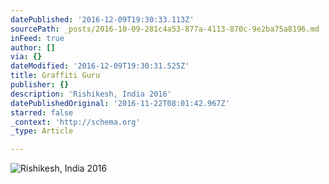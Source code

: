 ```yaml
---
datePublished: '2016-12-09T19:30:33.113Z'
sourcePath: _posts/2016-10-09-281c4a53-877a-4113-870c-9e2ba75a8196.md
inFeed: true
author: []
via: {}
dateModified: '2016-12-09T19:30:31.525Z'
title: Graffiti Guru
publisher: {}
description: 'Rishikesh, India 2016'
datePublishedOriginal: '2016-11-22T08:01:42.967Z'
starred: false
_context: 'http://schema.org'
_type: Article

---
```

![Rishikesh, India 2016](https://the-grid-user-content.s3-us-west-2.amazonaws.com/8fe2100e-e025-40bf-b07a-afa28e1f37ff.jpg)